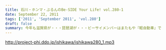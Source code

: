```yaml
---
title: 石川・ホンマ・ぶるんのBe-SIDE Your Life! vol.280-1
date: September 22, 2011
tags: ['2011', 'September 2011', 'vol.280']
draft: false
summary: 今年も滋賀県が・・・琵琶湖が・・・ビーサイメンバーはまたもや『軽自動車』で向かうそうです！！！NAMAE
---
```


http://project-phi.ddo.jp/ishikawa/ishikawa280_1.mp3